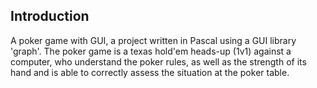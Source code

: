 ## Introduction
A poker game with GUI, a project written in Pascal using a GUI library 'graph'. 
The poker game is a texas hold'em heads-up (1v1) against a computer, who understand the poker rules, as well as the strength of its hand 
and is able to correctly assess the situation at the poker table.
